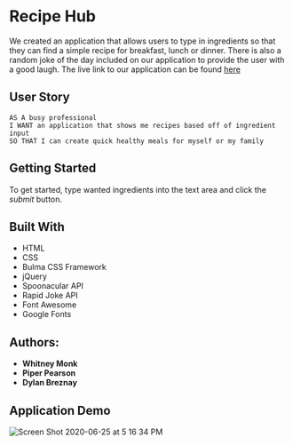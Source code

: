 # Recipe Hub
We created an application that allows users to type in ingredients so that they can find a simple recipe for breakfast, lunch or dinner. There is also a random joke of the day included on our application to provide the user with a good laugh. The live link to our application can be found [here](https://dbreznay.github.io/Recipe-Hub/.)

## User Story
```
AS A busy professional 
I WANT an application that shows me recipes based off of ingredient input
SO THAT I can create quick healthy meals for myself or my family
```
## Getting Started
To get started, type wanted ingredients into the text area and click the *submit* button.

## Built With
- HTML
- CSS
- Bulma CSS Framework 
- jQuery
- Spoonacular API
- Rapid Joke API 
- Font Awesome
- Google Fonts

## Authors: 

* **Whitney Monk**
* **Piper Pearson**
* **Dylan Breznay**

## Application Demo 
![Screen Shot 2020-06-25 at 5 16 34 PM](https://user-images.githubusercontent.com/60904436/85801109-cbcbb300-b707-11ea-8b04-483cb26e0106.png)
